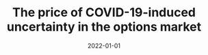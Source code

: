 ---
title: "The price of COVID-19-induced uncertainty in the options market"
collection: publications
permalink: /publication/2022-covid2
date: 2022-01-01
venue: 'Economics Letters'
paperurl: '/files/pdf/publication/covid2.pdf'
link: 'https://doi.org/10.1016/j.econlet.2021.110265'
citation: 'Li, Jianhui, Xinfeng Ruan, and Jin E. Zhang, 2022, The price of COVID-19-induced uncertainty in the options market, <i>Economics Letters</i> 211, 110265, doi:10.1016/j.econlet.2021.110265'
---